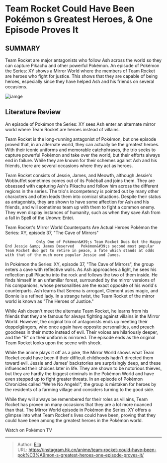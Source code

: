 # Team Rocket Could Have Been Pokémon s Greatest Heroes, &amp; One Episode Proves It


## SUMMARY 



  Team Rocket are major antagonists who follow Ash across the world so they can capture Pikachu and other powerful Pokémon.   An episode of Pokémon the Series: XY shows a Mirror World where the members of Team Rocket are heroes who fight for justice.   This shows that they are capable of being heroes, especially since they have helped Ash and his friends on several occasions.  

![iamge](https://static1.srcdn.com/wordpress/wp-content/uploads/2023/12/team-rocket-featured-image-2.jpg)

## Literature Review

An episode of Pokémon the Series: XY sees Ash enter an alternate mirror world where Team Rocket are heroes instead of villains.




Team Rocket is the long-running antagonist of Pokémon, but one episode proved that, in an alternate world, they can actually be the greatest heroes. With their iconic uniforms and memorable catchphrases, the trio seeks to capture powerful Pokémon and take over the world, but their efforts always end in failure. While they are known for their schemes against Ash and his friends, there are several occasions where they act as heroes.




Team Rocket consists of Jessie, James, and Meowth, although Jessie&#39;s Wobbuffet sometimes comes out of its Pokéball and joins them. They are obsessed with capturing Ash&#39;s Pikachu and follow him across the different regions in the series. The trio&#39;s incompetency is pointed out by many other characters and often leads them into comical situations. Despite their status as antagonists, they are shown to have some affection for Ash and his friends, and will sometimes team up with them to fight a common enemy. They even display instances of humanity, such as when they save Ash from a fall in Spell of the Unown: Entei. 


 Team Rocket&#39;s Mirror World Counterparts Are Actual Heroes 
Pokémon the Series: XY, episode 37, &#34;The Cave of Mirrors&#34;
          

                  Only One of Pokémon&#39;s Team Rocket Duos Got the Happy End Jessie &amp; James Deserved   Pokémon&#39;s second most popular Team Rocket duo got to retire in peace, a fate which stands at odds with that of the much more popular Jessie and James.   




In Pokémon the Series: XY, episode 37, &#34;The Cave of Mirrors&#34;, the group enters a cave with reflective walls. As Ash approaches a light, he sees his reflection pull Pikachu into the rock and follows the two of them inside. He finds himself in an unfamiliar forest, surrounded by the mirror versions of his companions, whose personalities are the exact opposite of his world&#39;s counterparts. Ash learns that Serena is arrogant, Clemont uses magic, and Bonnie is a refined lady. In a strange twist, the Team Rocket of the mirror world is known as &#34;The Heroes of Justice.&#34;

While Ash doesn&#39;t meet the alternate Team Rocket, he learns from his friends that they are famous for always fighting against villains in the Mirror World. However, the original trio of antagonists ends up meeting their doppelgängers, who once again have opposite personalities, and preach goodness in their motto instead of evil. Their voices are hilariously deeper, and the &#34;R&#34; on their uniform is mirrored. The episode ends as the original Team Rocket looks upon the scene with shock.




          

While the anime plays it off as a joke, the Mirror World shows what Team Rocket could have been if their difficult childhoods hadn&#39;t directed them toward evil. Jessie and James&#39; backstories are surprisingly deep, and these influenced their choices later in life. They are shown to be notorious thieves, but they are hardly the biggest criminals in the Pokémon World and have even stepped up to fight greater threats. In an episode of Pokémon Chronicles called &#34;We&#39;re No Angels!&#34;, the group is mistaken for heroes by the residents of a farming village and considers turning to the good side.

While they will always be remembered for their roles as villains, Team Rocket has proven on many occasions that they are a lot more nuanced than that. The Mirror World episode in Pokémon the Series: XY offers a glimpse into what Team Rocket&#39;s lives could have been, proving that they could have been among the greatest heroes in the Pokémon world.




Watch on Pokémon TV



---

> Author: [Ella](https://instagram.hk.cn/)  
> URL: https://instagram.hk.cn/anime/team-rocket-could-have-been-pok%C3%A9mon-s-greatest-heroes-one-episode-proves-it/  

